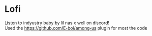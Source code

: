 # Lofi

Listen to indyustry baby by lil nas x well on discord! \
Used the https://github.com/E-boi/among-us plugin for most the code 

